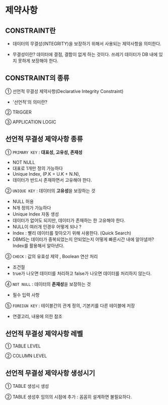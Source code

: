 # 제약사항

## CONSTRAINT란

- 데이터의 무결성(INTEGRITY)을 보장하기 위해서 사용되는 제약사항을 의미한다. 

- 무결성이란? 데이터에 결점, 결함이 없게 하는 것이다. 쓰레기 데이터가 DB 내에 있지 못하게 보장해야 한다.


## CONSTRAINT의 종류

① 선언적 무결성 제약사항(Declarative Integrity Constraint)
- '선언적'의 의미란?

② TRIGGER

③ APPLICATION LOGIC


## 선언적 무결성 제약사항 종류

① `PRIMARY KEY` : **대표성, 고유성, 존재성**
- NOT NULL
- 대표로 1개만 정의 가능하다
- Unique Index,  (P.K = U.K + N.N), 
- 데이터가 반드시 존재하면서 고유해야 한다. 

② `UNIQUE KEY` : 데이터의 **고유성**을 보장하는 것
- NULL 허용
- N개 정의가 가능하다
- Unique Index 자동 생성
- 데이터가 없어도 되지만, 데이터가 존재하는 한 고유해야 한다. 
- NULL이 여러개 인경우 어떻게 되나 ? 
- Index : 빨리 데이터를 찾아오기 위해 사용한다. (Quick Search)
- DBMS는 데이터가 중복되었는지 안되었는지 어떻게 빠른시간 내에 알아낼까? Index를 활용해서 알아낸다. 

③ `CHECK` : 값의 유효성 제약 , Boolean 연산 처리 
- 조건절
- true가 나오면 데이터를 처리하고 false가 나오면 데이터를 처리하지 않는다. 

④ `NOT NULL` : 데이터의 **존재성**을 보장하는 것
- 필수 입력 사항

⑤ `FOREIGN KEY` : 테이블간의 관계 정의, 기본키를 다른 테이블에 저장
- 연결고리, 내용에 의한 참조


## 선언적 무결성 제약사항 레벨

① TABLE LEVEL

② COLUMN LEVEL


## 선언적 무결성 제약사항 생성시기

① TABLE 생성시 생성

② TABLE 생성후 임의의 시점에 추가 : 꼼꼼히 설계하면 불필요하다.
